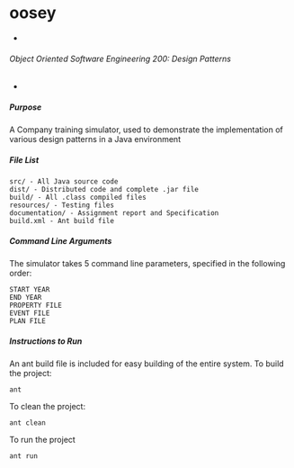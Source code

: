 # oosey
-
###### Object Oriented Software Engineering 200: Design Patterns
-

##### Purpose

A Company training simulator, used to demonstrate the implementation of various design patterns in a Java environment

##### File List

```
src/ - All Java source code
dist/ - Distributed code and complete .jar file
build/ - All .class compiled files
resources/ - Testing files
documentation/ - Assignment report and Specification
build.xml - Ant build file
```

##### Command Line Arguments

The simulator takes 5 command line parameters, specified in the following order:

```
START YEAR
END YEAR
PROPERTY FILE
EVENT FILE
PLAN FILE
```

##### Instructions to Run

An ant build file is included for easy building of the entire system. To build the project:

```
ant
```

To clean the project:

```
ant clean
```

To run the project

```
ant run
```